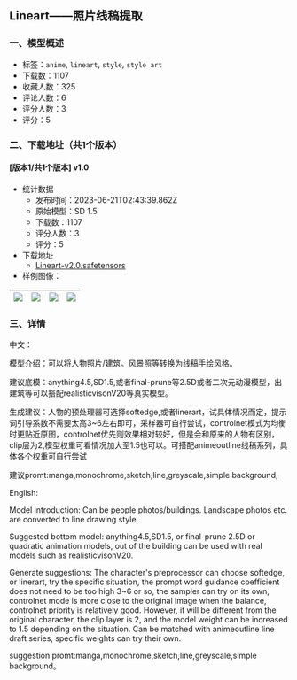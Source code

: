 ## Lineart——照片线稿提取
### 一、模型概述

- 标签：`anime`, `lineart`, `style`, `style art`
- 下载数：1107
- 收藏人数：325
- 评论人数：6
- 评分人数：3
- 评分：5

### 二、下载地址（共1个版本）

#### [版本1/共1个版本] v1.0

- 统计数据
  - 发布时间：2023-06-21T02:43:39.862Z
  - 原始模型：SD 1.5
  - 下载数：1107
  - 评分人数：3
  - 评分：5
- 下载地址
  - [Lineart-v2.0.safetensors](https://civitai.com/api/download/models/100651)
- 样例图像：

| <img src="https://image.civitai.com/xG1nkqKTMzGDvpLrqFT7WA/ffdc57db-778d-4aa3-9386-52d071e267bc/width=450/1227075.jpeg" /> | <img src="https://image.civitai.com/xG1nkqKTMzGDvpLrqFT7WA/e4436c57-15b1-47c3-a944-f8b1468d9059/width=450/1227074.jpeg" /> | <img src="https://image.civitai.com/xG1nkqKTMzGDvpLrqFT7WA/fa633fe8-6c5b-4cef-9d80-01b24f65be8a/width=450/1227073.jpeg" /> | <img src="https://image.civitai.com/xG1nkqKTMzGDvpLrqFT7WA/39ad6824-a314-44cc-8847-68447f2fc48e/width=450/1227065.jpeg" /> |
| ---- | ---- | ---- | ---- |


### 三、详情
<p>中文：</p><p>模型介绍：可以将人物照片/建筑。风景照等转换为线稿手绘风格。</p><p>建议底模：anything4.5,SD1.5,或者final-prune等2.5D或者二次元动漫模型，出建筑等可以搭配realisticvisonV20等真实模型。</p><p>生成建议：人物的预处理器可选择softedge,或者linerart，试具体情况而定，提示词引导系数不需要太高3~6左右即可，采样器可自行尝试，controlnet模式为均衡时更贴近原图，controlnet优先则效果相对较好，但是会和原来的人物有区别，clip层为2,模型权重可看情况加大至1.5也可以。可搭配animeoutline线稿系列，具体各个权重可自行尝试</p><p>建议promt:manga,monochrome,sketch,line,greyscale,simple background,</p><p>English:</p><p>Model introduction: Can be people photos/buildings. Landscape photos etc. are converted to line drawing style.</p><p>Suggested bottom model: anything4.5,SD1.5, or final-prune 2.5D or quadratic animation models, out of the building can be used with real models such as realisticvisonV20.</p><p>Generate suggestions: The character's preprocessor can choose softedge, or linerart, try the specific situation, the prompt word guidance coefficient does not need to be too high 3~6 or so, the sampler can try on its own, controlnet mode is more close to the original image when the balance, controlnet priority is relatively good. However, it will be different from the original character, the clip layer is 2, and the model weight can be increased to 1.5 depending on the situation. Can be matched with animeoutline line draft series, specific weights can try their own.</p><p>suggestion promt:manga,monochrome,sketch,line,greyscale,simple background。</p>
